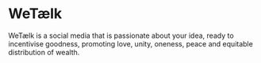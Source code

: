 # WeTælk

WeTælk is a social media that is passionate about your idea, ready to incentivise goodness, promoting love, unity, oneness, peace and equitable distribution of wealth.
